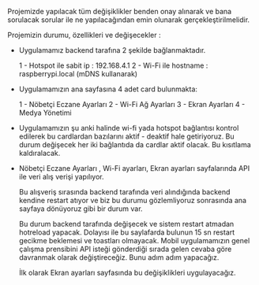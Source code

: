 Projemizde yapılacak tüm değişiklikler benden onay alınarak ve bana sorulacak sorular ile ne yapılacağından emin olunarak gerçekleştirilmelidir.

Projemizin durumu, özellikleri ve değişecekler :

- Uygulamamız backend tarafına 2 şekilde bağlanmaktadır.

  1 - Hotspot ile sabit ip : 192.168.4.1
  2 - Wi-Fi ile hostname : raspberrypi.local (mDNS kullanarak)

- Uygulamamızın ana sayfasına 4 adet card bulunmakta:

  1 - Nöbetçi Eczane Ayarları
  2 - Wi-Fi Ağ Ayarları
  3 - Ekran Ayarları
  4 - Medya Yönetimi

- Uygulamamızın şu anki halinde wi-fi yada hotspot bağlantısı kontrol edilerek bu cardlardan bazılarını
  aktif - deaktif hale getiriyoruz. Bu durum değişecek her iki bağlantıda da cardlar aktif olacak. Bu kısıtlama kaldıralacak.

- Nöbetçi Eczane Ayarları , Wi-Fi ayarları, Ekran ayarları sayfalarında API ile veri alış verişi yapılıyor.

  Bu alışveriş sırasında backend tarafında veri alındığında backend kendine restart atıyor ve biz bu durumu gözlemliyoruz sonrasında ana sayfaya dönüyoruz gibi bir durum var.

  Bu durum backend tarafında değişecek ve sistem restart atmadan hotreload yapacak. Dolayısı ile bu saylafarda bulunun 15 sn restart gecikme beklemesi ve toastları olmayacak. Mobil uygulamamızın genel çalışma prensibini API isteği gönderdiği sırada gelen cevaba göre davranmak olarak değiştireceğiz.
  Bunu adım adım yapacağız.

  İlk olarak Ekran ayarları sayfasında bu değişiklikleri uygulayacağız.
